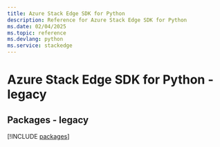 ```yaml
---
title: Azure Stack Edge SDK for Python
description: Reference for Azure Stack Edge SDK for Python
ms.date: 02/04/2025
ms.topic: reference
ms.devlang: python
ms.service: stackedge
---
```

# Azure Stack Edge SDK for Python - legacy
## Packages - legacy
[!INCLUDE [packages](stack-edge-index.md)]